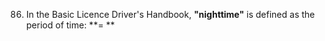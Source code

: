 86. In the Basic Licence Driver's Handbook, **"nighttime"** is defined as the period of time:
    **= **
